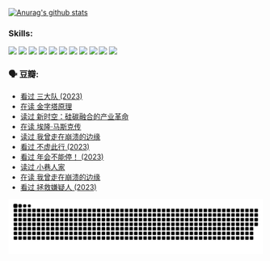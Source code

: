 
[![Anurag's github stats](https://github-readme-stats.vercel.app/api?username=w940853815)](https://github.com/anuraghazra/github-readme-stats)

### Skills:

<code><img height="32" src="https://cdn.jsdelivr.net/npm/simple-icons@v5/icons/python.svg"></code>
<code><img height="32" src="https://cdn.jsdelivr.net/npm/simple-icons@v5/icons/javascript.svg"></code>
<code><img height="32" src="https://cdn.jsdelivr.net/npm/simple-icons@v5/icons/django.svg"></code>
<code><img height="32" src="https://cdn.jsdelivr.net/npm/simple-icons@v5/icons/flask.svg"></code>
<code><img height="32" src="https://cdn.jsdelivr.net/npm/simple-icons@v5/icons/vuetify.svg"></code>
<code><img height="32" src="https://cdn.jsdelivr.net/npm/simple-icons@v5/icons/git.svg"></code>
<code><img height="32" src="https://cdn.jsdelivr.net/npm/simple-icons@v5/icons/docker.svg"></code>
<code><img height="32" src="https://cdn.jsdelivr.net/npm/simple-icons@v5/icons/postgresql.svg"></code>
<code><img height="32" src="https://cdn.jsdelivr.net/npm/simple-icons@v5/icons/elasticsearch.svg"></code>
<code><img height="32" src="https://cdn.jsdelivr.net/npm/simple-icons@v5/icons/macos.svg"></code>
<code><img height="32" src="https://cdn.jsdelivr.net/npm/simple-icons@v5/icons/linux.svg"></code>

### 🗣 豆瓣:

<!-- DOUBAN-ACTIVITIES:START -->
- [看过 三大队‎ (2023)](https://www.douban.com/people/136069238/status/4510323325/?_i=07682365)
- [在读 金字塔原理](https://www.douban.com/people/136069238/status/4507497587/?_i=07682365)
- [读过 新时空：硅碳融合的产业革命](https://www.douban.com/people/136069238/status/4506659177/?_i=07682365)
- [在读 埃隆·马斯克传](https://www.douban.com/people/136069238/status/4500417190/?_i=07682365)
- [读过 我曾走在崩溃的边缘](https://www.douban.com/people/136069238/status/4500416754/?_i=07682365)
- [看过 不虚此行‎ (2023)](https://www.douban.com/people/136069238/status/4499973052/?_i=07682365)
- [看过 年会不能停！‎ (2023)](https://www.douban.com/people/136069238/status/4498582002/?_i=07682365)
- [读过 小巷人家](https://www.douban.com/people/136069238/status/4489290935/?_i=07682365)
- [在读 我曾走在崩溃的边缘](https://www.douban.com/people/136069238/status/4489290559/?_i=07682365)
- [看过 拯救嫌疑人‎ (2023)](https://www.douban.com/people/136069238/status/4477421513/?_i=07682365)
<!-- DOUBAN-ACTIVITIES:END -->


![Snake animation](https://raw.githubusercontent.com/w940853815/w940853815/output/github-contribution-grid-snake.svg)

<!--
**w940853815/w940853815** is a ✨ _special_ ✨ repository because its `README.md` (this file) appears on your GitHub profile.

Here are some ideas to get you started:

- 🔭 I’m currently working on ...
- 🌱 I’m currently learning ...
- 👯 I’m looking to collaborate on ...
- 🤔 I’m looking for help with ...
- 💬 Ask me about ...
- 📫 How to reach me: ...
- 😄 Pronouns: ...
- ⚡ Fun fact: ...
-->
